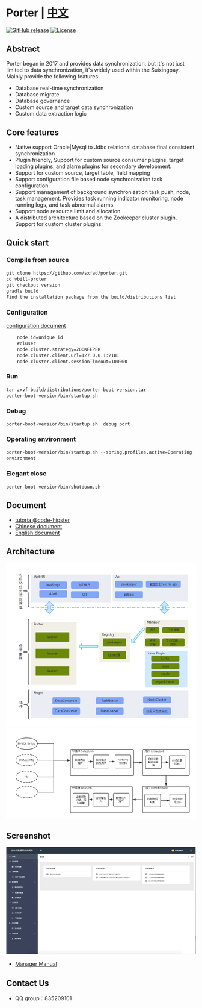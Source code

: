 # Porter | [中文](./README.md)

[![GitHub release](https://img.shields.io/badge/release-2.0.2-blue.svg)](https://github.com/sxfad/porter)
[![License](https://img.shields.io/badge/license-Apache%202-4EB1BA.svg)](https://www.apache.org/licenses/LICENSE-2.0.html)



## Abstract

Porter began in 2017 and provides data synchronization, but it's not just limited to data synchronization, it's widely used within the Suixingpay. Mainly provide the following features:

+ Database real-time synchronization
+ Database migrate
+ Database governance
+ Custom source and target data synchronization
+ Custom data extraction logic
 



## Core features

+ Native support Oracle|Mysql to Jdbc relational database final consistent synchronization
+ Plugin friendly, Support for custom source consumer plugins, target loading plugins, and alarm plugins for secondary development.
+ Support for custom source, target table, field mapping
+ Support configuration file based node synchronization task configuration.
+ Support management of background synchronization task push, node, task management. Provides task running indicator monitoring, node running logs, and task abnormal alarms.
+ Support node resource limit and allocation.
+ A distributed architecture based on the Zookeeper cluster plugin. Support for custom cluster plugins.

## Quick start

### Compile from source
```
git clone https://github.com/sxfad/porter.git
cd vbill-proter
git checkout version
gradle build
Find the installation package from the build/distributions list
```

### Configuration
[configuration document](https://github.com/sxfad/porter/blob/master/doc/profiles.md)

```
	node.id=unique id
	#cluser
	node.cluster.strategy=ZOOKEEPER
	node.cluster.client.url=127.0.0.1:2181
	node.cluster.client.sessionTimeout=100000	
```

### Run
```
tar zxvf build/distributions/porter-boot-version.tar
porter-boot-version/bin/startup.sh
```

### Debug
```
porter-boot-version/bin/startup.sh  debug port
```
### Operating environment
```
porter-boot-version/bin/startup.sh --spring.profiles.active=Operating environment
```
### Elegant close
```
porter-boot-version/bin/shutdown.sh
```

## Document
+ [tutoria @code-hipster](./doc/tutorial.md)
+ [Chinese document](./doc/document.md)
+ [English document](./doc/document_EN.md)

## Architecture
![architecture_design](doc/img/architecture.png)
![dataflow](doc/img/workflow.png)


## Screenshot

![Home](doc/img/Home.png)
+ [Manager Manual](./doc/manager_manual.md)


## Contact Us

* QQ group：835209101


